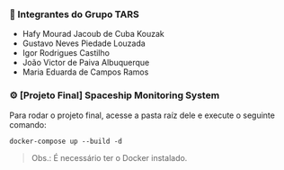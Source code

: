 ### 📌 Integrantes do Grupo TARS

* Hafy Mourad Jacoub de Cuba Kouzak
* Gustavo Neves Piedade Louzada
* Igor Rodrigues Castilho
* João Victor de Paiva Albuquerque
* Maria Eduarda de Campos Ramos

### ⚙️ [Projeto Final] Spaceship Monitoring System

Para rodar o projeto final, acesse a pasta raíz dele e execute o seguinte comando:
```
docker-compose up --build -d
```
> Obs.: É necessário ter o Docker instalado.
